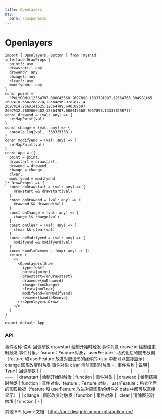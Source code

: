 ```yaml
---
title: Openlayers
nav:
  path: /components
---
```


# Openlayers

```tsx
import { Openlayers, Button } from 'myantd'
interface DrawProps {
  point?: any
  drawstart?: any
  drawend?: any
  change?: any
  clear?: any
  modifyend?: any
}
const point =
  'POLYGON((12564707.080045568 2697898.1333784987,12564765.004981065 2697810.3502288274,12564896.978287714 2697914.2568141525,12564799.640509507 2697932.7689069402,12564707.080045568 2697898.1333784987))'
const drawend = (val: any) => {
  setMapPoint(val)
}
const change = (val: any) => {
  console.log(val, '333333333')
}
const modifyend = (val: any) => {
  setMapPoint(val)
}
const App = ({
  point = point,
  drawstart = drawstart,
  drawend = drawend,
  change = change,
  clear,
  modifyend = modifyend
}: DrawProps) => {
  const onDrawstart = (val: any) => {
    drawstart && drawstart(val)
  }
  const onDrawend = (val: any) => {
    drawend && drawend(val)
  }
  const onChange = (val: any) => {
    change && change(val)
  }
  const onClear = (val: any) => {
    clear && clear(val)
  }
  const onModifyend = (val: any) => {
    modifyend && modifyend(val)
  }
  const handleRemove = (map: any) => {}
  return (
    <>
      <Openlayers.Draw
        type="wkt"
        point={point}
        drawstart={onDrawstart}
        drawend={onDrawend}
        change={onChange}
        clear={onClear}
        modifyend={onModifyend}
        remove={handleRemove}
      ></Openlayers.Draw>
    </>
  )
}

export default App
```

### API

事件名称 说明 回调参数 drawstart 绘制开始时触发 事件对象 drawend 绘制结束时触发 事件对象，feature：Feature 对象， userFeature：格式化后的图形数据（feature 和 userFeature 放进对应图形的组件的 data 中都可以直接显示） change 图形改变时触发 事件对象 clear 清除图形时触发 - | 事件名称 | 说明 | Type | 回调参数 | | --------------------- | ---------------------- | ------- | ------- | | drawstart | 绘制开始时触发 | function | 事件对象 | | drawend | 绘制结束时触发 | function | 事件对象，feature：Feature 对象， userFeature：格式化后的图形数据（feature 和 userFeature 放进对应图形的组件的 data 中都可以直接显示） | | change | 图形改变时触发 | function | 事件对象 | | clear | 清除图形时触发 | function | - |

其他 API 见`antd`文档：https://ant.design/components/button-cn/
